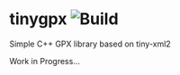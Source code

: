 # tinygpx ![Build](https://github.com/NielsHygum/tinygpx/workflows/CMake/badge.svg?branch=master)
Simple C++ GPX library based on tiny-xml2

Work in Progress...
